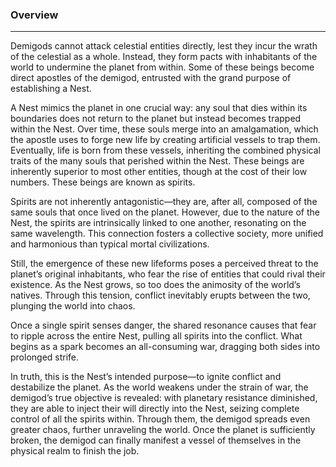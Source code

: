 ### Overview
---
Demigods cannot attack celestial entities directly, lest they incur the wrath of the celestial as a whole. Instead, they form pacts with inhabitants of the world to undermine the planet from within. Some of these beings become direct apostles of the demigod, entrusted with the grand purpose of establishing a Nest.  
  
A Nest mimics the planet in one crucial way: any soul that dies within its boundaries does not return to the planet but instead becomes trapped within the Nest. Over time, these souls merge into an amalgamation, which the apostle uses to forge new life by creating artificial vessels to trap them. Eventually, life is born from these vessels, inheriting the combined physical traits of the many souls that perished within the Nest. These beings are inherently superior to most other entities, though at the cost of their low numbers. These beings are known as spirits.  
  
Spirits are not inherently antagonistic—they are, after all, composed of the same souls that once lived on the planet. However, due to the nature of the Nest, the spirits are intrinsically linked to one another, resonating on the same wavelength. This connection fosters a collective society, more unified and harmonious than typical mortal civilizations.  
  
Still, the emergence of these new lifeforms poses a perceived threat to the planet’s original inhabitants, who fear the rise of entities that could rival their existence. As the Nest grows, so too does the animosity of the world’s natives. Through this tension, conflict inevitably erupts between the two, plunging the world into chaos.  
  
Once a single spirit senses danger, the shared resonance causes that fear to ripple across the entire Nest, pulling all spirits into the conflict. What begins as a spark becomes an all-consuming war, dragging both sides into prolonged strife.  
  
In truth, this is the Nest’s intended purpose—to ignite conflict and destabilize the planet. As the world weakens under the strain of war, the demigod’s true objective is revealed: with planetary resistance diminished, they are able to inject their will directly into the Nest, seizing complete control of all the spirits within. Through them, the demigod spreads even greater chaos, further unraveling the world. Once the planet is sufficiently broken, the demigod can finally manifest a vessel of themselves in the physical realm to finish the job.